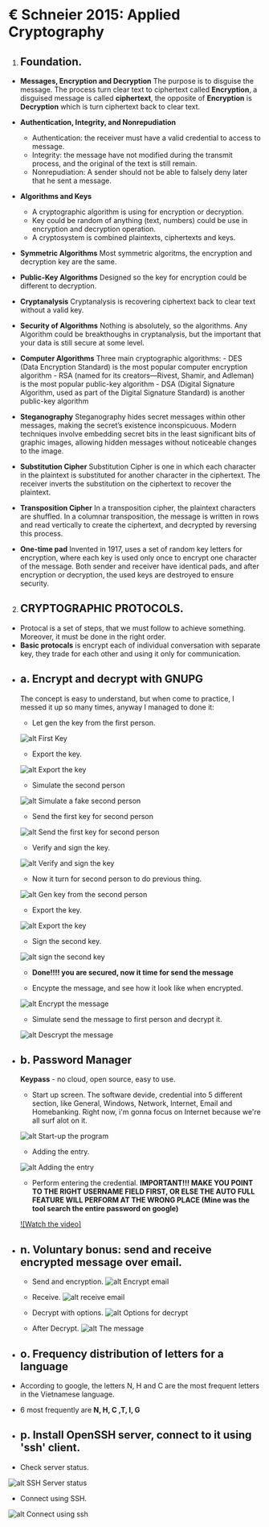 

# € Schneier 2015: Applied Cryptography

1. ## Foundation.

- **Messages, Encryption and Decryption**
    The purpose is to disguise the message. The process turn clear text to ciphertext called **Encryption**, a disguised message is called **ciphertext**, the opposite of **Encryption** is **Decryption** which is turn ciphertext back to clear text.

- **Authentication, Integrity, and Nonrepudiation**
    - Authentication: the receiver must have a valid credential to access to message.
    - Integrity: the message have not modified during the transmit process, and the original of the text is still remain.
    - Nonrepudiation: A sender should not be able to falsely deny later that he sent a message.

- **Algorithms and Keys**
    - A cryptographic algorithm is using for encryption or decryption.
    - Key could be random of anything (text, numbers) could be use in encryption and decryption operation.
    - A cryptosystem is combined plaintexts, ciphertexts and keys.

- **Symmetric Algorithms**
    Most symmetric algoritms, the encryption and decryption key are the same.

- **Public-Key Algorithms**
    Designed so the key for encryption could be different to decryption.

- **Cryptanalysis**
    Cryptanalysis is recovering ciphertext back to clear text without a valid key.

- **Security of Algorithms**
    Nothing is absolutely, so the algorithms. Any Algorithm could be breakthoughs in cryptanalysis, but the important that your data is still secure at some level.

- **Computer Algorithms**
    Three main cryptographic algorithms:
        - DES (Data Encryption Standard) is the most popular computer encryption algorithm
        - RSA (named for its creators—Rivest, Shamir, and Adleman) is the most popular public-key algorithm
        - DSA (Digital Signature Algorithm, used as part of the Digital Signature Standard) is another public-key algorithm

- **Steganography**
    Steganography hides secret messages within other messages, making the secret’s existence inconspicuous. Modern techniques involve embedding secret bits in the least significant bits of graphic images, allowing hidden messages without noticeable changes to the image.

- **Substitution Cipher**
    Substitution Cipher is one in which each character in the plaintext is substituted for another character in the ciphertext. The receiver inverts the substitution on the ciphertext to recover the plaintext.
    
- **Transposition Cipher**
    In a transposition cipher, the plaintext characters are shuffled. In a columnar transposition, the message is written in rows and read vertically to create the ciphertext, and decrypted by reversing this process.

- **One-time pad**
    Invented in 1917, uses a set of random key letters for encryption, where each key is used only once to encrypt one character of the message. Both sender and receiver have identical pads, and after encryption or decryption, the used keys are destroyed to ensure security.

2. ## CRYPTOGRAPHIC PROTOCOLS.

- Protocal is a set of steps, that we must follow to achieve something. Moreover, it must be done in the right order.
- **Basic protocals** is encrypt each of individual conversation with separate key, they trade for each other and using it only for communication.

* ## a. Encrypt and decrypt with GNUPG
    The concept is easy to understand, but when come to practice, I messed it up so many times, anyway I managed to done it:

    - Let gen the key from the first person.

    ![alt First Key](image/gen-key-first-person.png)

    - Export the key.

    ![alt Export the key](image/export-the-first-key.png)

    - Simulate the second person

    ![alt Simulate a fake second person](image/simulate-second-person.png)

    - Send the first key for second person

    ![alt Send the first key for second person](image/import-the-key-and-verify.png)

    - Verify and sign the key.

    ![alt Verify and sign the key](image/after-sign-the-key.png)

    - Now it turn for second person to do previous thing.

    ![alt Gen key from the second person](image/gen-key-second-person.png)

    - Export the key.

    ![alt Export the key](image/export-the-key-from-the-second-person.png)

    - Sign the second key.

    ![alt sign the second key](image/sign-the-second-key.png)

    - **Done!!!! you are secured, now it time for send the message**

    - Encypte the message, and see how it look like when encrypted.

    ![alt Encrypt the message](image/encrypt-the-message-and-verify-encrypted.png)

    - Simulate send the message to first person and decrypt it.

    ![alt Descrypt the message](image/decrypt-the-message.png)
* ## b. Password Manager

    **Keypass** - no cloud, open source, easy to use.

    - Start up screen. The software devide, credential into 5 different section, like General, Windows, Network, Internet, Email and Homebanking. Right now, i'm gonna focus on Internet because we're all surf alot on it. 

    ![alt Start-up the program](image/ui.PNG)

    - Adding the entry.

    ![alt Adding the entry](image/addentry.PNG)

    - Perform entering the credential.
    **IMPORTANT!!! MAKE YOU POINT TO THE RIGHT USERNAME FIELD FIRST, OR ELSE THE AUTO FULL FEATURE WILL PERFORM AT THE WRONG PLACE (Mine was the tool search the entire password on google)**

    [![Watch the video]](https://youtu.be/56Bt6swV5I4)

* ## n. Voluntary bonus: send and receive encrypted message over email.

    - Send and encryption.
    ![alt Encrypt email](image/encrypt-email.png)

    - Receive.
    ![alt receive email](image/receive.png)

    - Decrypt with options.
    ![alt Options for decrypt](image/option-decrypt.png)

    - After Decrypt.
    ![alt The message](image/the-message.png)

* ## o. Frequency distribution of letters for a language

- According to google, the letters N, H and C are the most frequent letters in the Vietnamese language.

- 6 most frequently are **N, H, C ,T, I, G**

* ## p. Install OpenSSH server, connect to it using 'ssh' client.

- Check server status.

![alt SSH Server status](image/ssh-server-status.png)


- Connect using SSH.

![alt Connect using ssh](image/connect-via-ssh.png)
